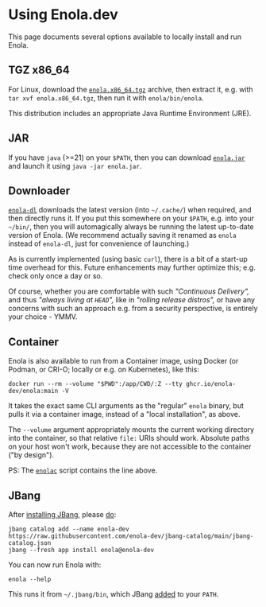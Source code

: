 <!--
    SPDX-License-Identifier: Apache-2.0

    Copyright 2023-2025 The Enola <https://enola.dev> Authors

    Licensed under the Apache License, Version 2.0 (the "License");
    you may not use this file except in compliance with the License.
    You may obtain a copy of the License at

        https://www.apache.org/licenses/LICENSE-2.0

    Unless required by applicable law or agreed to in writing, software
    distributed under the License is distributed on an "AS IS" BASIS,
    WITHOUT WARRANTIES OR CONDITIONS OF ANY KIND, either express or implied.
    See the License for the specific language governing permissions and
    limitations under the License.
-->

# Using Enola.dev

<!--The following chapters demonstrate different usage scenarios with recorded demos.-->

This page documents several options available to locally install and run Enola.

## TGZ x86_64

For Linux, download the [`enola.x86_64.tgz`](../download/latest/enola.x86_64.tgz)
archive, then extract it, e.g. with `tar xvf enola.x86_64.tgz`, then run it with
`enola/bin/enola`.

This distribution includes an appropriate Java Runtime Environment (JRE).

## JAR

If you have `java` (>=21) on your `$PATH`, then you can download
[`enola.jar`](../download/latest/enola.jar) and launch it using
`java -jar enola.jar`.

## Downloader

[`enola-dl`](../download/latest/enola-dl) downloads the latest version (into
`~/.cache/`) when required, and then directly runs it. If you put this somewhere on
your `$PATH`, e.g. into your `~/bin/`, then you will automagically always be running
the latest up-to-date version of Enola. (We recommend actually saving it renamed as
`enola` instead of `enola-dl`, just for convenience of launching.)

As is currently implemented (using basic `curl`), there is a bit of a start-up time
overhead for this. Future enhancements may further optimize this; e.g. check only
once a day or so.

Of course, whether you are comfortable with such _"Continuous Delivery",_ and thus
_"always living at `HEAD`",_ like in _"rolling release distros",_ or have any concerns
with such an approach e.g. from a security perspective, is entirely your choice - YMMV.

## Container

Enola is also available to run from a Container image,
using Docker (or Podman, or CRI-O; locally or e.g. on Kubernetes), like this:

    docker run --rm --volume "$PWD":/app/CWD/:Z --tty ghcr.io/enola-dev/enola:main -V

It takes the exact same CLI arguments as the "regular" `enola` binary, but pulls it
via a container image, instead of a "local installation", as above.

The `--volume` argument appropriately mounts the current working directory into the container, so that relative `file:` URIs should work. Absolute paths on your host won't work, because they are not accessible to the container ("by design").

PS: The [`enolac`](../download/latest/enolac) script contains the line above.

## JBang

After [installing JBang](https://www.jbang.dev/download/), please [do](https://github.com/enola-dev/enola/issues/1641):

    jbang catalog add --name enola-dev https://raw.githubusercontent.com/enola-dev/jbang-catalog/main/jbang-catalog.json
    jbang --fresh app install enola@enola-dev

You can now run Enola with:

    enola --help

This runs it from `~/.jbang/bin`, which JBang [added](https://github.com/jbangdev/jbang/issues/2189) to your `PATH`.

<!-- TODO Make this work... it doesn't quite, yet:
    enola server --chatPort=7070 --lm="google://?model=gemini-2.5-flash" --http-scheme --agents=https://raw.githubusercontent.com/enola-dev/enola/refs/heads/main/test/agents/chef-optimist.agent.yaml
-->

